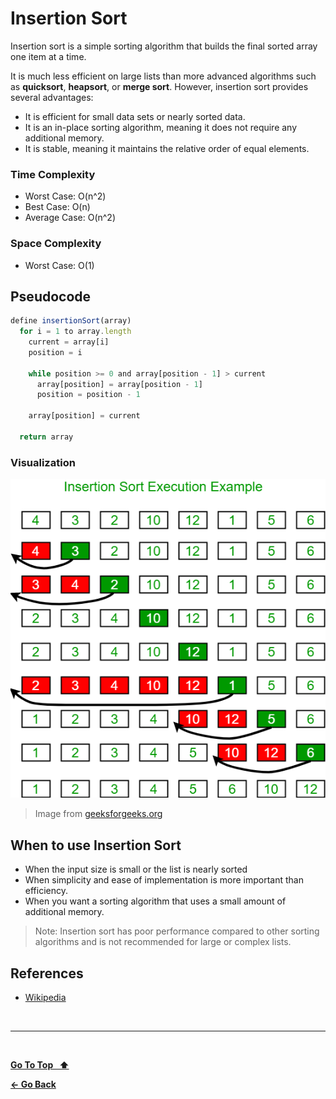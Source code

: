 # Insertion Sort

Insertion sort is a simple sorting algorithm that builds the final sorted array one item at a time.

It is much less efficient on large lists than more advanced algorithms such as **quicksort**, **heapsort**, or **merge sort**. However, insertion sort provides several advantages:

- It is efficient for small data sets or nearly sorted data.
- It is an in-place sorting algorithm, meaning it does not require any additional memory.
- It is stable, meaning it maintains the relative order of equal elements.

### Time Complexity

- Worst Case: O(n^2)
- Best Case: O(n)
- Average Case: O(n^2)

### Space Complexity

- Worst Case: O(1)

## Pseudocode

```js
define insertionSort(array)
  for i = 1 to array.length
    current = array[i]
    position = i

    while position >= 0 and array[position - 1] > current
      array[position] = array[position - 1]
      position = position - 1

    array[position] = current

  return array
```

### Visualization

![Insertion Sort](./insertion-sort.webp 'Insertion Sort')

> Image from [geeksforgeeks.org](https://www.geeksforgeeks.org/insertion-sort)

## When to use Insertion Sort

- When the input size is small or the list is nearly sorted
- When simplicity and ease of implementation is more important than efficiency.
- When you want a sorting algorithm that uses a small amount of additional memory.

> Note: Insertion sort has poor performance compared to other sorting algorithms and is not recommended for large or complex lists.

## References

- [Wikipedia](https://en.wikipedia.org/wiki/Insertion_sort?useskin=vector)

&nbsp;

---

&nbsp;

[**Go To Top &nbsp; ⬆️**](#insertion-sort)

[**← Go Back**](../README.md)

&nbsp;
